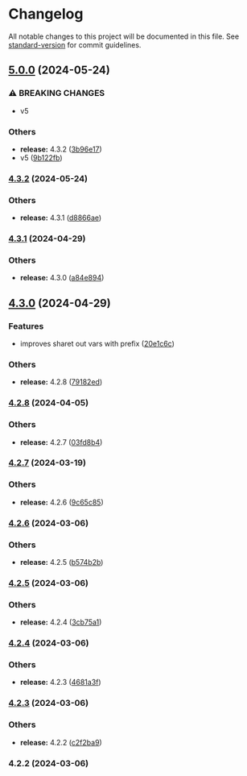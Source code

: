 # Changelog

All notable changes to this project will be documented in this file. See [standard-version](https://github.com/conventional-changelog/standard-version) for commit guidelines.

## [5.0.0](https://github.com/alelltech/azdo-http-axios/compare/v4.3.2...v5.0.0) (2024-05-24)


### ⚠ BREAKING CHANGES

* v5

### Others

* **release:** 4.3.2 ([3b96e17](https://github.com/alelltech/azdo-http-axios/commit/3b96e1730753fc414460697fcbff189206b94392))
* v5 ([9b122fb](https://github.com/alelltech/azdo-http-axios/commit/9b122fb76b1a5128d01faa69d965f0fb6d8fcd22))

### [4.3.2](https://github.com/alelltech/azdo-http-axios/compare/v4.3.1...v4.3.2) (2024-05-24)


### Others

* **release:** 4.3.1 ([d8866ae](https://github.com/alelltech/azdo-http-axios/commit/d8866ae1c3c2cceec4f0c351295a47ca41fef8ad))

### [4.3.1](https://github.com/alelltech/azdo-http-axios/compare/v4.3.0...v4.3.1) (2024-04-29)


### Others

* **release:** 4.3.0 ([a84e894](https://github.com/alelltech/azdo-http-axios/commit/a84e894bc0b9f48a43cc14fd1d3795c8d92c7445))

## [4.3.0](https://github.com/alelltech/azdo-http-axios/compare/v4.2.8...v4.3.0) (2024-04-29)


### Features

* improves sharet out vars with prefix ([20e1c6c](https://github.com/alelltech/azdo-http-axios/commit/20e1c6c8505cb4e879177dfa649845a829d1fd30))


### Others

* **release:** 4.2.8 ([79182ed](https://github.com/alelltech/azdo-http-axios/commit/79182ed68674c38e41813d287d91550ee271838c))

### [4.2.8](https://github.com/alelltech/azdo-http-axios/compare/v4.2.7...v4.2.8) (2024-04-05)


### Others

* **release:** 4.2.7 ([03fd8b4](https://github.com/alelltech/azdo-http-axios/commit/03fd8b45a7a70d27abda14a9e539c34e44a182b2))

### [4.2.7](https://github.com/alelltech/azdo-http-axios/compare/v4.2.6...v4.2.7) (2024-03-19)


### Others

* **release:** 4.2.6 ([9c65c85](https://github.com/alelltech/azdo-http-axios/commit/9c65c85af2c8ba1f6d8da2e87cb1f3d826a6ca3f))

### [4.2.6](https://github.com/alelltech/azdo-http-axios/compare/v4.2.5...v4.2.6) (2024-03-06)


### Others

* **release:** 4.2.5 ([b574b2b](https://github.com/alelltech/azdo-http-axios/commit/b574b2b0f926b52b1479ef831e173b1debe4a052))

### [4.2.5](https://github.com/alelltech/azdo-http-axios/compare/v4.2.4...v4.2.5) (2024-03-06)


### Others

* **release:** 4.2.4 ([3cb75a1](https://github.com/alelltech/azdo-http-axios/commit/3cb75a1a8675924b315a8dcf0cade349013d194b))

### [4.2.4](https://github.com/alelltech/azdo-http-axios/compare/v4.2.3...v4.2.4) (2024-03-06)


### Others

* **release:** 4.2.3 ([4681a3f](https://github.com/alelltech/azdo-http-axios/commit/4681a3f4b5efaf2f57cd34bc6cb75fac3658f21f))

### [4.2.3](https://github.com/alelltech/azdo-http-axios/compare/v4.2.2...v4.2.3) (2024-03-06)


### Others

* **release:** 4.2.2 ([c2f2ba9](https://github.com/alelltech/azdo-http-axios/commit/c2f2ba931fd236055493796d1bb9a60c7de7aeb7))

### 4.2.2 (2024-03-06)
